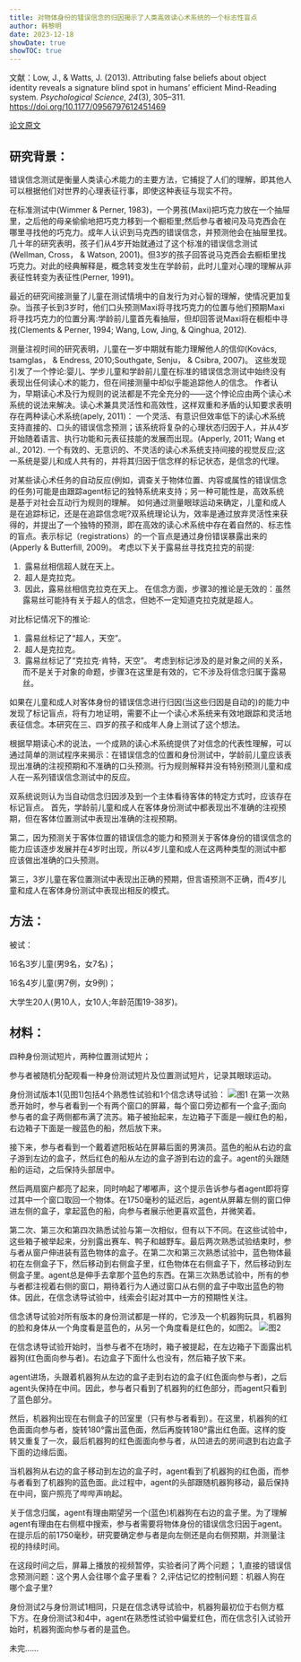 ```yaml
---
title: 对物体身份的错误信念的归因揭示了人类高效读心术系统的一个标志性盲点
author: 韩黎明
date: 2023-12-18
showDate: true
showTOC: true
---
```

文献：Low, J., & Watts, J. (2013). Attributing false beliefs about object identity reveals a signature blind spot in humans’ efficient Mind-Reading system. _Psychological Science_, _24_(3), 305–311. https://doi.org/10.1177/0956797612451469

[论文原文](../Source_Files/2023-12-18-HLM.pdf)


## 研究背景：

错误信念测试是衡量人类读心术能力的主要方法，它捕捉了人们的理解，即其他人可以根据他们对世界的心理表征行事，即使这种表征与现实不符。

在标准测试中(Wimmer & Perner, 1983)，一个男孩(Maxi)把巧克力放在一个抽屉里，之后他的母亲偷偷地把巧克力移到一个橱柜里;然后参与者被问及马克西会在哪里寻找他的巧克力。成年人认识到马克西的错误信念，并预测他会在抽屉里找。几十年的研究表明，孩子们从4岁开始就通过了这个标准的错误信念测试(Wellman, Cross， & Watson, 2001)。但3岁的孩子回答说马克西会去橱柜里找巧克力。对此的经典解释是，概念转变发生在学龄前，此时儿童对心理的理解从非表征性转变为表征性(Perner, 1991)。

最近的研究间接测量了儿童在测试情境中的自发行为对心智的理解，使情况更加复杂。当孩子长到3岁时，他们口头预测Maxi将寻找巧克力的位置与他们预期Maxi将寻找巧克力的位置分离:学龄前儿童首先看抽屉，但却回答说Maxi将在橱柜中寻找(Clements & Perner, 1994; Wang, Low, Jing, & Qinghua, 2012).

测量注视时间的研究表明，儿童在一岁中期就有能力理解他人的信仰(Kovács, tsamglas， & Endress, 2010;Southgate, Senju， & Csibra, 2007)。
这些发现引发了一个悖论:婴儿、学步儿童和学龄前儿童在标准的错误信念测试中始终没有表现出任何读心术的能力，但在间接测量中却似乎能追踪他人的信念。
作者认为，早期读心术及行为规则的说法都是不完全充分的——这个悖论应由两个读心术系统的说法来解决。读心术兼具灵活性和高效性，这样双重和矛盾的认知要求表明存在两种读心术系统(apely, 2011)：
一个灵活、有意识但效率低下的读心术系统支持直接的、口头的错误信念预测；该系统将复杂的心理状态归因于人，并从4岁开始随着语言、执行功能和元表征技能的发展而出现。(Apperly, 2011; Wang et al., 2012).
一个有效的、无意识的、不灵活的读心术系统支持间接的视觉反应;这一系统是婴儿和成人共有的，并将其归因于信念样的标记状态，是信念的代理。

对某些读心术任务的自动反应(例如，调查关于物体位置、内容或属性的错误信念的任务)可能是由跟踪agent标记的独特系统来支持；另一种可能性是，高效系统是基于对社会互动行为规则的理解。
如何通过测量眼球运动来确定，儿童和成人是在追踪标记，还是在追踪信念呢?双系统理论认为，效率是通过放弃灵活性来获得的，并提出了一个独特的预测，即在高效的读心术系统中存在着自然的、标志性的盲点。表示标记（registrations）的一个盲点是通过身份错误暴露出来的(Apperly & Butterfill, 2009)。
考虑以下关于露易丝寻找克拉克的前提:
1.  露易丝相信超人就在天上。
2.  超人是克拉克。
3.  因此，露易丝相信克拉克在天上。
在信念方面，步骤3的推论是无效的：虽然露易丝可能持有关于超人的信念，但她不一定知道克拉克就是超人。

对比标记情况下的推论:
1.  露易丝标记了“超人，天空”。
2.  超人是克拉克。
3.  露易丝标记了“克拉克·肯特，天空”。
考虑到标记涉及的是对象之间的关系，而不是关于对象的命题，步骤3在这里是有效的，它不涉及将信念归属于露易丝。

如果在儿童和成人对客体身份的错误信念进行归因(当这些归因是自动的)的能力中发现了标记盲点，将有力地证明，需要不止一个读心术系统来有效地跟踪和灵活地表征信念。本研究在三、四岁的孩子和成年人身上测试了这个想法。

根据早期读心术的说法，一个成熟的读心术系统提供了对信念的代表性理解，可以通过简单的测试程序来揭示：在错误信念的位置和身份测试中，学龄前儿童应该表现出准确的注视预期和不准确的口头预测。行为规则解释并没有特别预测儿童和成人在一系列错误信念测试中的反应。

双系统说则认为当自动信念归因涉及到一个主体看待客体的特定方式时，应该存在标记盲点。
首先，学龄前儿童和成人在客体身份测试中都表现出不准确的注视预期，但在客体位置测试中表现出准确的注视预期。

第二，因为预测关于客体位置的错误信念的能力和预测关于客体身份的错误信念的能力应该逐步发展并在4岁时出现，所以4岁儿童和成人在这两种类型的测试中都应该做出准确的口头预测。

第三，3岁儿童在客位置测试中表现出正确的预期，但言语预测不正确，而4岁儿童和成人在客体身份测试中表现出相反的模式。

## 方法：

被试：

16名3岁儿童(男9名，女7名)；

16名4岁儿童(男7例，女9例)；

大学生20人(男10人，女10人;年龄范围19-38岁)。

## 材料：
四种身份测试短片，两种位置测试短片；

参与者被随机分配观看一种身份测试短片及位置测试短片，记录其眼球运动。

身份测试版本1(见图1)包括4个熟悉性试验和1个信念诱导试验：
![图1](../Supporting_Information/2023-12-18-HLM-Fig1.png)
在第一次熟悉开始时，参与者看到一个有两个窗口的屏幕，每个窗口旁边都有一个盒子;面向参与者的盒子两侧都布满了流苏。箱子被抬起来，左边箱子下面是一艘红色的船，右边箱子下面是一艘蓝色的船，然后放下来。

接下来，参与者看到一个戴着遮阳板站在屏幕后面的男演员。蓝色的船从右边的盒子游到左边的盒子，然后红色的船从左边的盒子游到右边的盒子。agent的头跟随船的运动，之后保持头部居中。

然后两扇窗户都亮了起来，同时响起了嘟嘟声，这个提示告诉参与者agent即将穿过其中一个窗口取回一个物体。在1750毫秒的延迟后，agent从屏幕左侧的窗口伸进左侧的盒子，拿起蓝色的船，向参与者展示他更喜欢蓝色，并微笑着。

第二次、第三次和第四次熟悉试验与第一次相似，但有以下不同。在这些试验中，这些箱子被举起来，分别露出赛车、鸭子和越野车。最后两次熟悉试验结束时，参与者从窗户伸进装有蓝色物体的盒子。在第二次和第三次熟悉试验中，蓝色物体最初在左侧盒子下，然后移动到右侧盒子里，红色物体在右侧盒子下，然后移动到左侧盒子里。agent总是伸手去拿那个蓝色的东西。在第三次熟悉试验中，所有的参与者都注视着右侧的窗口，期待着行为人通过窗口从右侧的盒子中取出蓝色的物体。因此，在信念诱导试验中，线索会引起对其中一方的预期性关注。

信念诱导试验对所有版本的身份测试都是一样的，它涉及一个机器狗玩具，机器狗的脸和身体从一个角度看是蓝色的，从另一个角度看是红色的，如图2。
![图2](../Supporting_Information/2023-12-18-HLM-Fig2.png)

在信念诱导试验开始时，当参与者不在场时，箱子被提起，在左边箱子下面露出机器狗(红色面向参与者)。右边盒子下面什么也没有，然后箱子放下来。

agent进场，头跟着机器狗从左边的盒子走到右边的盒子(红色面向参与者)，之后agent头保持在中间。因此，参与者只看到了机器狗的红色部分，而agent只看到了蓝色部分。

然后，机器狗出现在右侧盒子的凹室里（只有参与者看到）。在这里，机器狗的红色面面向参与者，旋转180°露出蓝色面，然后再旋转180°露出红色面。这样的旋转又重复了一次，最后机器狗的红色面面向参与者，从凹进去的房间退到右边盒子下面的边缘后面。

当机器狗从右边的盒子移动到左边的盒子时，agent看到了机器狗的红色面，而参与者看到了机器狗的蓝色面。此过程中，agent的头部跟随机器狗移动，最后保持在中间，窗户照亮了哔哔声响起。

关于信念归属，agent有理由期望另一个(蓝色)机器狗在右边的盒子里。为了理解agent有理由在右侧框中搜索，参与者需要将物体身份的错误信念归因于agent。在提示后的前1750毫秒，研究要确定参与者是向左侧还是向右侧预期，并测量注视的持续时间。

在这段时间之后，屏幕上播放的视频暂停，实验者问了两个问题；
1,直接的错误信念预测问题：这个男人会往哪个盒子里看？
2,评估记忆的控制问题：机器人狗在哪个盒子里?

身份测试2与身份测试1相同，只是在信念诱导试验中，机器狗最初位于右侧方框下方。在身份测试3和4中，agent在熟悉性试验中偏爱红色，而在信念引入试验开始时，机器狗面向参与者的是蓝色。

未完……